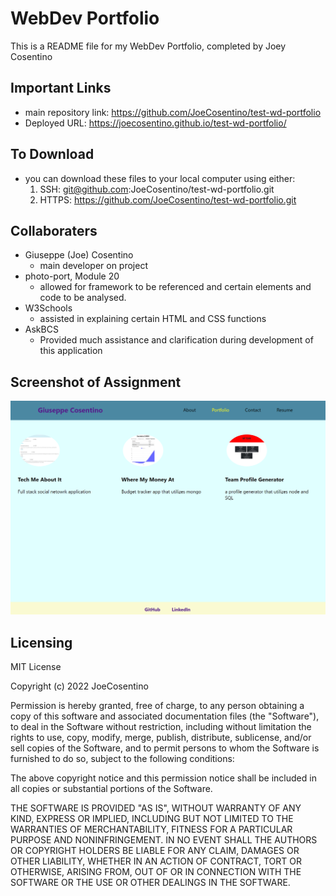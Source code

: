 # WebDev Portfolio

This is a README file for my WebDev Portfolio, completed by Joey Cosentino

## Important Links

* main repository link: https://github.com/JoeCosentino/test-wd-portfolio
* Deployed URL: https://joecosentino.github.io/test-wd-portfolio/

## To Download

* you can download these files to your local computer using either:
    1. SSH: git@github.com:JoeCosentino/test-wd-portfolio.git
    2. HTTPS: https://github.com/JoeCosentino/test-wd-portfolio.git

## Collaboraters

* Giuseppe (Joe) Cosentino
    - main developer on project
* photo-port, Module 20
    - allowed for framework to be referenced and certain elements and code to be analysed.
* W3Schools
    - assisted in explaining certain HTML and CSS functions
* AskBCS
    - Provided much assistance and clarification during development of this application

## Screenshot of Assignment

![image](./src/assets/readme-image/webdevport-ss.PNG)

## Licensing

MIT License

Copyright (c) 2022 JoeCosentino

Permission is hereby granted, free of charge, to any person obtaining a copy
of this software and associated documentation files (the "Software"), to deal
in the Software without restriction, including without limitation the rights
to use, copy, modify, merge, publish, distribute, sublicense, and/or sell
copies of the Software, and to permit persons to whom the Software is
furnished to do so, subject to the following conditions:

The above copyright notice and this permission notice shall be included in all
copies or substantial portions of the Software.

THE SOFTWARE IS PROVIDED "AS IS", WITHOUT WARRANTY OF ANY KIND, EXPRESS OR
IMPLIED, INCLUDING BUT NOT LIMITED TO THE WARRANTIES OF MERCHANTABILITY,
FITNESS FOR A PARTICULAR PURPOSE AND NONINFRINGEMENT. IN NO EVENT SHALL THE
AUTHORS OR COPYRIGHT HOLDERS BE LIABLE FOR ANY CLAIM, DAMAGES OR OTHER
LIABILITY, WHETHER IN AN ACTION OF CONTRACT, TORT OR OTHERWISE, ARISING FROM,
OUT OF OR IN CONNECTION WITH THE SOFTWARE OR THE USE OR OTHER DEALINGS IN THE
SOFTWARE.